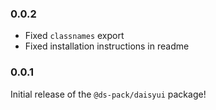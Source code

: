 ### 0.0.2

- Fixed `classnames` export
- Fixed installation instructions in readme

### 0.0.1

Initial release of the `@ds-pack/daisyui` package!
